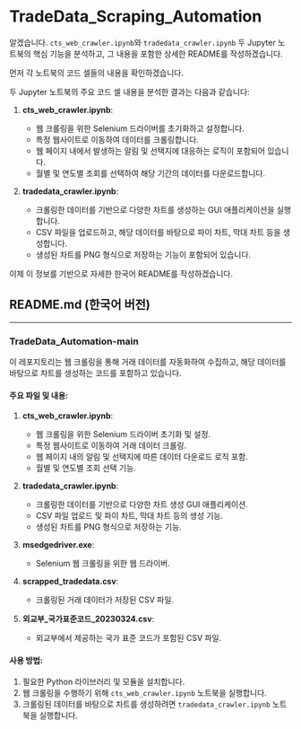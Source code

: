 # TradeData_Scraping_Automation

알겠습니다. `cts_web_crawler.ipynb`와 `tradedata_crawler.ipynb` 두 Jupyter 노트북의 핵심 기능을 분석하고, 그 내용을 포함한 상세한 README를 작성하겠습니다. 

먼저 각 노트북의 코드 셀들의 내용을 확인하겠습니다.

두 Jupyter 노트북의 주요 코드 셀 내용을 분석한 결과는 다음과 같습니다:

1. **cts_web_crawler.ipynb**:
   - 웹 크롤링을 위한 Selenium 드라이버를 초기화하고 설정합니다.
   - 특정 웹사이트로 이동하여 데이터를 크롤링합니다.
   - 웹 페이지 내에서 발생하는 알림 및 선택지에 대응하는 로직이 포함되어 있습니다.
   - 월별 및 연도별 조회를 선택하여 해당 기간의 데이터를 다운로드합니다.

2. **tradedata_crawler.ipynb**:
   - 크롤링한 데이터를 기반으로 다양한 차트를 생성하는 GUI 애플리케이션을 실행합니다.
   - CSV 파일을 업로드하고, 해당 데이터를 바탕으로 파이 차트, 막대 차트 등을 생성합니다.
   - 생성된 차트를 PNG 형식으로 저장하는 기능이 포함되어 있습니다.

이제 이 정보를 기반으로 자세한 한국어 README를 작성하겠습니다.

## README.md (한국어 버전)

---

### TradeData_Automation-main

이 레포지토리는 웹 크롤링을 통해 거래 데이터를 자동화하여 수집하고, 해당 데이터를 바탕으로 차트를 생성하는 코드를 포함하고 있습니다.

#### 주요 파일 및 내용:

1. **cts_web_crawler.ipynb**:
   - 웹 크롤링을 위한 Selenium 드라이버 초기화 및 설정.
   - 특정 웹사이트로 이동하여 거래 데이터 크롤링.
   - 웹 페이지 내의 알림 및 선택지에 따른 데이터 다운로드 로직 포함.
   - 월별 및 연도별 조회 선택 기능.

2. **tradedata_crawler.ipynb**:
   - 크롤링한 데이터를 기반으로 다양한 차트 생성 GUI 애플리케이션.
   - CSV 파일 업로드 및 파이 차트, 막대 차트 등의 생성 기능.
   - 생성된 차트를 PNG 형식으로 저장하는 기능.

3. **msedgedriver.exe**:
   - Selenium 웹 크롤링을 위한 웹 드라이버.

4. **scrapped_tradedata.csv**:
   - 크롤링된 거래 데이터가 저장된 CSV 파일.

5. **외교부_국가표준코드_20230324.csv**:
   - 외교부에서 제공하는 국가 표준 코드가 포함된 CSV 파일.

#### 사용 방법:

1. 필요한 Python 라이브러리 및 모듈을 설치합니다.
2. 웹 크롤링을 수행하기 위해 `cts_web_crawler.ipynb` 노트북을 실행합니다.
3. 크롤링된 데이터를 바탕으로 차트를 생성하려면 `tradedata_crawler.ipynb` 노트북을 실행합니다.
